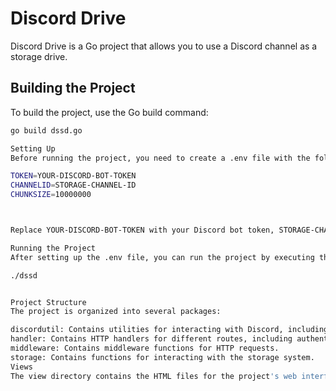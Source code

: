 # Discord Drive

Discord Drive is a Go project that allows you to use a Discord channel as a storage drive.

## Building the Project

To build the project, use the Go build command:

```bash
go build dssd.go

Setting Up
Before running the project, you need to create a .env file with the following variables:

TOKEN=YOUR-DISCORD-BOT-TOKEN
CHANNELID=STORAGE-CHANNEL-ID
CHUNKSIZE=10000000



Replace YOUR-DISCORD-BOT-TOKEN with your Discord bot token, STORAGE-CHANNEL-ID with the ID of the Discord channel you want to use for storage, and CHUNKSIZE with the size of the chunks you want to use for file storage.

Running the Project
After setting up the .env file, you can run the project by executing the built binary:

./dssd


Project Structure
The project is organized into several packages:

discordutil: Contains utilities for interacting with Discord, including file download and upload functions.
handler: Contains HTTP handlers for different routes, including authentication, file download and upload, and file listing.
middleware: Contains middleware functions for HTTP requests.
storage: Contains functions for interacting with the storage system.
Views
The view directory contains the HTML files for the project's web interface.

```